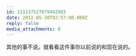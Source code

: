 ```yaml
---
id: 111137527879442983
date: 2012-05-30T02:57:00.000Z
reply: false
media_attachments: 0
---
```


其他的事不说。就看看这件事你以前说的和现在说的。 ​​​​

